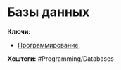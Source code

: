 
# Базы данных



**Ключи:**
- [Программирование](PROGRAMMING);


**Хештеги:** #Programming/Databases